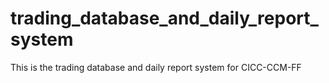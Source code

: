 # trading_database_and_daily_report_system
This is the trading database and daily report system for CICC-CCM-FF
